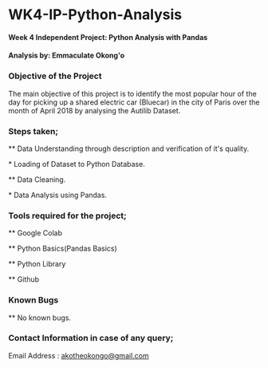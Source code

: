 # WK4-IP-Python-Analysis
#### Week 4 Independent Project: Python Analysis with Pandas
#### Analysis by: Emmaculate Okong'o

### Objective of the Project

The main objective of this project is to identify the most popular hour of the day for picking up a shared electric car (Bluecar) in the city of Paris over the month of April 2018 by analysing the Autilib Dataset.

### Steps taken;

$$$$ ** Data Understanding through description and verification of it's quality.

$$$$ * Loading of Dataset to Python Database.

$$$$ ** Data Cleaning.

$$$$ * Data Analysis using Pandas.

### Tools required for the project;

$$$$ ** Google Colab

$$$$ ** Python Basics(Pandas Basics)

$$$$ ** Python Library

$$$$ ** Github

### Known Bugs

$$$$ ** No known bugs.

### Contact Information in case of any query;

$$$$ Email Address : akotheokongo@gmail.com
